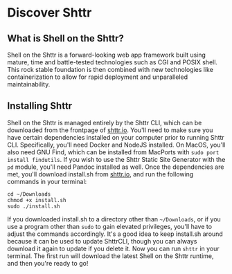 # Discover Shttr

## What is Shell on the Shttr?

Shell on the Shttr is a forward-looking web app framework built using mature, time and battle-tested technologies such as CGI and POSIX shell.
This rock stable foundation is then combined with new technologies like containerization to allow for rapid deployment and unparalleled maintainability.

## Installing Shttr

Shell on the Shttr is managed entirely by the Shttr CLI, which can be downloaded from the frontpage of [shttr.io](https://shttr.io).
You'll need to make sure you have certain dependencies installed on your computer prior to running Shttr CLI.
Specifically, you'll need Docker and NodeJS installed.
On MacOS, you'll also need GNU Find, which can be installed from MacPorts with `sudo port install findutils`.
If you wish to use the Shttr Static Site Generator with the `pd` module, you'll need Pandoc installed as well.
Once the dependencies are met, you'll download install.sh from [shttr.io](https://shttr.io), and run the following commands in your terminal:
```Shell
cd ~/Downloads
chmod +x install.sh
sudo ./install.sh
```
If you downloaded install.sh to a directory other than `~/Downloads`, or if you use a program other than `sudo` to gain elevated privileges, you'll have to adjust the commands accordingly.
It's a good idea to keep install.sh around because it can be used to update ShttrCLI, though you can always download it again to update if you delete it.
Now you can run `shttr` in your terminal.
The first run will download the latest Shell on the Shttr runtime, and then you're ready to go!